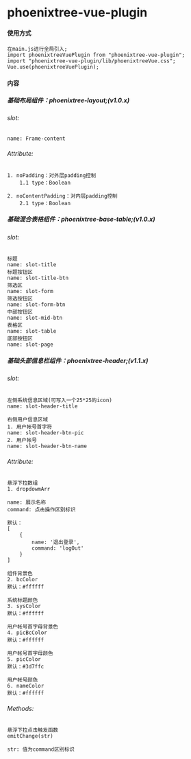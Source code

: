 # phoenixtree-vue-plugin

#### 使用方式
```
在main.js进行全局引入;
import phoenixtreeVuePlugin from "phoenixtree-vue-plugin";
import "phoenixtree-vue-plugin/lib/phoenixtreeVue.css";
Vue.use(phoenixtreeVuePlugin);
```

#### 内容
##### 基础布局组件：phoenixtree-layout;(v1.0.x) 
###### slot: 
    name: Frame-content

###### Attribute: 
    1. noPadding：对外层padding控制  
        1.1 type：Boolean  
        
    2. noContentPadding：对内层padding控制  
        2.1 type：Boolean 

##### 基础混合表格组件：phoenixtree-base-table;(v1.0.x)
###### slot: 
    标题
    name: slot-title
    标题按钮区
    name: slot-title-btn
    筛选区
    name: slot-form
    筛选按钮区
    name: slot-form-btn
    中部按钮区
    name: slot-mid-btn
    表格区
    name: slot-table
    底部按钮区
    name: slot-page
    
##### 基础头部信息栏组件：phoenixtree-header;(v1.1.x)
###### slot: 
    左侧系统信息区域(可写入一个25*25的icon)
    name: slot-header-title

    右侧用户信息区域
    1. 用户帐号首字符
    name: slot-header-btn-pic
    2. 用户帐号
    name: slot-header-btn-name

###### Attribute: 
    悬浮下拉数组
    1. dropdowmArr

    name: 展示名称
    command: 点击操作区别标识

    默认：
    [
        {
            name: '退出登录',
            command: 'logOut'
        }
    ]

    组件背景色
    2. bcColor
    默认：#ffffff 

    系统标题颜色
    3. sysColor 
    默认：#ffffff 

    用户帐号首字母背景色
    4. picBcColor
    默认：#ffffff 

    用户帐号首字母颜色
    5. picColor 
    默认：#3d7ffc 

    用户帐号颜色
    6. nameColor
    默认：#ffffff 

###### Methods:
    悬浮下拉点击触发函数
    emitChange(str)

    str: 值为command区别标识

